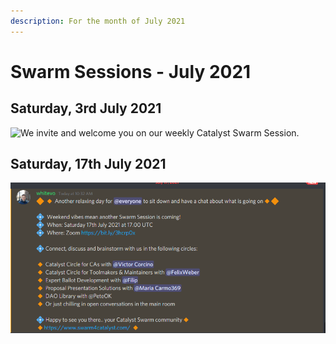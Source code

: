 ```yaml
---
description: For the month of July 2021
---
```


# Swarm Sessions - July 2021

## Saturday, 3rd July 2021

![We invite and welcome you on our weekly Catalyst Swarm Session.](https://user-images.githubusercontent.com/25156451/125142144-f029e000-e10e-11eb-9dae-8956be0757b9.png)

## Saturday, 17th July 2021

![Another relaxing day for @everyone to sit down and have a chat about what is going on.](../.gitbook/assets/2021-07-17.png)



